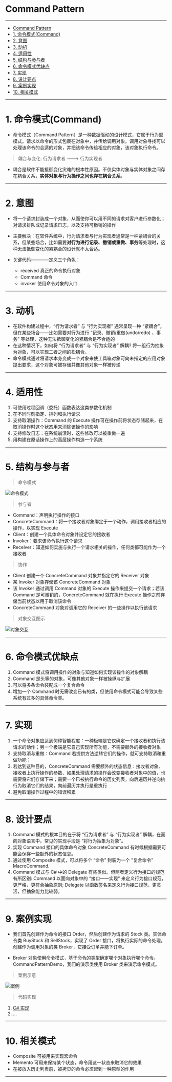# Command Pattern

---

- [Command Pattern](#command-pattern)
- [1. 命令模式(Command)](#1-命令模式command)
- [2. 意图](#2-意图)
- [3. 动机](#3-动机)
- [4. 适用性](#4-适用性)
- [5. 结构与参与者](#5-结构与参与者)
- [6. 命令模式优缺点](#6-命令模式优缺点)
- [7. 实现](#7-实现)
- [8. 设计要点](#8-设计要点)
- [9. 案例实现](#9-案例实现)
- [10. 相关模式](#10-相关模式)

---
# 1. 命令模式(Command)

- 命令模式（Command Pattern）是一种数据驱动的设计模式，它属于行为型模式。请求以命令的形式包裹在对象中，并传给调用对象。调用对象寻找可以处理该命令的合适的对象，并把该命令传给相应的对象，该对象执行命令。

> 耦合与变化:  行为请求者 ---> 行为实现者

- 耦合是软件不能抵御变化灾难的根本性原因。不仅实体对象与实体对象之间存在耦合关系，**实体对象与行为操作之间也存在耦合关系**。

---
# 2. 意图

- 将一个请求封装成一个对象，从而使你可以用不同的请求对客户进行参数化；对请求排队或记录请求日志，以及支持可撤销的操作

- 主要解决：在软件系统中，行为请求者与行为实现者通常是一种紧耦合的关系，但某些场合，比如需要**对行为进行记录、撤销或重做、事务**等处理时，这种无法抵御变化的紧耦合的设计就不太合适。


- 关键代码————定义三个角色：
  - received 真正的命令执行对象 
  - Command 命令
  - invoker 使用命令对象的入口

---
# 3. 动机

- 在软件构建过程中，“行为请求者” 与 “行为实现者” 通常呈现一种 “紧耦合”。但在某些场合——比如需要对行为进行 “记录、撤销/重做(undo/redo) 、事务” 等处理，这种无法抵御变化的紧耦合是不合适的
- 在这种情况下，如何将 “行为请求者” 与 “行为实现者” 解耦? 将一组行为抽象为对象，可以实现二者之间的松耦合。
- 命令模式通过将请求本身变成一个对象来使工具箱对象可向未指定的应用对象提出要求，这个对象可被存储并像其他对象一样被传递

---
# 4. 适用性

1. 可使用过程回调（委托）函数表达这类参数化机制
2. 在不同时刻指定、排列和执行请求
3. 支持取消操作：Command 的 Execute 操作可在操作前将状态存储起来，在取消操作时这个状态用来消除该操作的影响
4. 支持修改日志：在系统崩溃时，这些修改可以被重做一遍
5. 用构建在原话操作上的高层操作构造一个系统

---
# 5. 结构与参与者

> 命令模式

  ![命令模式](img/命令模式设计.png)

> 参与者

- Command：声明执行操作的接口
- ConcreteCommand：将一个接收者对象绑定于一个动作，调用接收者相应的操作，以实现 Execute
- Client：创建一个具体命令对象并设定它的接收者
- Invoker：要求该命令执行这个请求
- Receiver：知道如何实施与执行一个请求相关的操作，任何类都可能作为一个接收者

> 协作

- Client 创建一个 ConcreteCommand 对象并指定它的 Receiver 对象
- 某 Invoker 对象存储该 ConcreteCommand 对象
- 该 Invoker 通过调用 Command 对象的 Execute 操作来提交一个请求；若该 Command 是可撤销的，ConcreteCommand 就在执行 Execute 操作之前存储当前状态以用于取消该命令
- ConcreteCommand 对象对调用它的 Receiver 的一些操作以执行该请求

> 对象交互图示

  ![对象交互](./img/命令模式对象交互.png)

---
# 6. 命令模式优缺点

1. Command 模式将调用操作的对象与知道如何实现该操作的对象解耦
2. Command 是头等的对象，可像其他对象一样被操纵与扩展
3. 可以将多条命令装配成一个复合命令
4. 增加一个 Command 时无需改变已有的类，但使用命令模式可能会导致某些系统有过多的具体命令类。

---
# 7. 实现

1. 一个命令对象应达到何种智能程度：一种极端是它仅确定一个接收者和执行该请求的动作；另一个极端是它自己实现所有功能，不需要额外的接收者对象
2. 支持取消与重做：Command 若提供方法逆转它们的操作，就可支持取消和重做功能；
3. 若达到这种目的，ConcreteCommand 需要额外的状态信息：接收者对象、接收者上执行操作的参数、如果处理请求的操作会改变接收者对象中的值，也需要将它们存储下来；需要一个已被执行命令的历史列表，向后遍历并逆向执行为取消它们的结果，向前遍历并执行是重执行
4. 避免取消操作过程中的错误积累

---
# 8. 设计要点

1. Command 模式的根本目的在于将 “行为请求者” 与 “行为实现者” 解耦，在面向对象语言中，常见的实现手段是 “将行为抽象为对象”。
2. 实现 Command 接口的具体命令对象 ConcreteCommand 有时候根据需要可能会保存一些额外的状态信息。
3. 通过使用 Composite 模式，可以将多个 “命令” 封装为一个 "复合命令" MacroCommand.
4. Command 模式与 C# 中的 Delegate 有些类似。但两者定义行为接口的规范有所区别: Command 以面向对象中的 “接口——实现" 来定义行为接口规范，更严格，更符合抽象原则; Delegate 以函数签名来定义行为接口规范，更灵活，但抽象能力比较弱。

---
# 9. 案例实现

- 我们首先创建作为命令的接口 Order，然后创建作为请求的 Stock 类。实体命令类 BuyStock 和 SellStock，实现了 Order 接口，将执行实际的命令处理。创建作为调用对象的类 Broker，它接受订单并能下订单。

- Broker 对象使用命令模式，基于命令的类型确定哪个对象执行哪个命令。CommandPatternDemo，我们的演示类使用 Broker 类来演示命令模式。

> 案例示意

  ![案例](img/命令模式案例.png)

> 代码实现

1. [C# 实现]()
2. ...

---
# 10. 相关模式

- Composite 可被用来实现宏命令
- Memento 可用来保持某个状态，命令用这一状态来取消它的效果
- 在被放入历史列表前，被拷贝的命令必须起到一种原型的作用

---